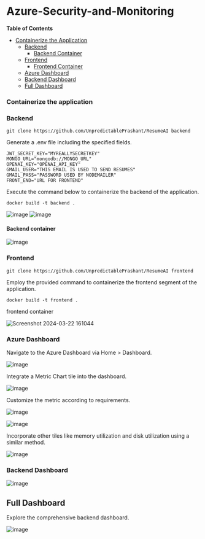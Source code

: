 # Azure-Security-and-Monitoring

**Table of Contents**
- [Containerize the Application](#containerize-the-application)
  - [Backend](#backend)
    - [Backend Container](#backend-container)
  - [Frontend](#frontend)
    - [Frontend Container](#frontend-container)
  - [Azure Dashboard](#azure-dashboard)
  - [Backend Dashboard](#backend-dashboard)
  - [Full Dashboard](#full-dashboard)

### Containerize the application 

### Backend

```
git clone https://github.com/UnpredictablePrashant/ResumeAI backend
```

Generate a .env file including the specified fields.
```
JWT_SECRET_KEY="MYREALLYSECRETKEY"
MONGO_URL="mongodb://MONGO_URL"
OPENAI_KEY="OPENAI_API_KEY"
GMAIL_USER="THIS EMAIL IS USED TO SEND RESUMES"
GMAIL_PASS="PASSWORD USED BY NODEMAILER"
FRONT_END="URL FOR FRONTEND"
```

Execute the command below to containerize the backend of the application.

```
docker build -t backend .
```
![image](https://github.com/AdarshIITDH/Azure-Security-and-Monitoring/assets/60352729/64961305-f776-44ff-931f-07cf46d055ea)
![image](https://github.com/AdarshIITDH/Azure-Security-and-Monitoring/assets/60352729/b3325426-58a2-44c6-a03f-f13644fcce50)

#### Backend container 

![image](https://github.com/AdarshIITDH/Azure-Security-and-Monitoring/assets/60352729/aac10b78-03fb-4fae-9acc-8f32f8894ea2)


### Frontend

```
git clone https://github.com/UnpredictablePrashant/ResumeAI frontend
```

Employ the provided command to containerize the frontend segment of the application.

```
docker build -t frontend .
```

frontend container 

![Screenshot 2024-03-22 161044](https://github.com/sayanalokesh/Azure-Security-and-Monitoring/assets/105637305/0569b8a3-2979-4e5e-9320-c948006bb966)


### Azure Dashboard

Navigate to the Azure Dashboard via Home > Dashboard.

![image](https://github.com/AdarshIITDH/Azure-Security-and-Monitoring/assets/60352729/a3660c3d-5d4f-425b-946e-bcb67b3d38c7)

Integrate a Metric Chart tile into the dashboard.

![image](https://github.com/AdarshIITDH/Azure-Security-and-Monitoring/assets/60352729/8b39a879-3df1-424f-97f9-c1913ad5ea9c)

Customize the metric according to requirements.

![image](https://github.com/AdarshIITDH/Azure-Security-and-Monitoring/assets/60352729/282891f4-ded3-445e-a985-3f4a79069b82)


![image](https://github.com/AdarshIITDH/Azure-Security-and-Monitoring/assets/60352729/e5866a90-b089-4ced-8169-9c49f803bce2)

Incorporate other tiles like memory utilization and disk utilization using a similar method.

![image](https://github.com/AdarshIITDH/Azure-Security-and-Monitoring/assets/60352729/d914ea5c-263f-4f4d-9e37-c8f46be89c71)



### Backend Dashboard
![image](https://github.com/AdarshIITDH/Azure-Security-and-Monitoring/assets/60352729/c68df075-fe45-4492-bcf9-727ada13027e)



## Full Dashboard
Explore the comprehensive backend dashboard.

![image](https://github.com/AdarshIITDH/Azure-Security-and-Monitoring/assets/60352729/a27a265c-1545-4f4a-b5ab-d1b6aa4f31ff)
